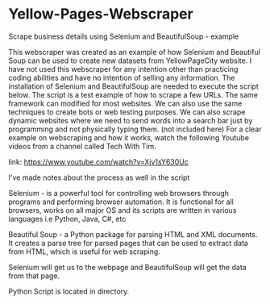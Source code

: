 # Yellow-Pages-Webscraper
Scrape business details using Selenium and BeautifulSoup - example

This webscraper was created as an example of how Selenium and Beautiful Soup can be used to create new datasets from YellowPageCity website. 
I have not used this webscraper for any intention other than practicing coding abilities and have no intention of selling any information.
The installation of Selenium and BeautifulSoup are needed to execute the script below. The script is a test example of how to scrape a few URLs.
The same framework can modified for most websites. We can also use the same techniques to create bots or web testing purposes. 
We can also scrape dynamic websites where we need to send words into a search bar just by programming and not physically typing them. (not included here)
For a clear example on webscraping and how it works, watch the following Youtube videos from a channel called Tech With Tim. 

link: https://www.youtube.com/watch?v=Xjv1sY630Uc

I've made notes about the process as well in the script

Selenium - is a powerful tool for controlling web browsers 
through programs and performing browser automation. It is functional for all browsers, 
works on all major OS and its scripts are written in various languages i.e Python, Java, C#, etc

Beautiful Soup - a Python package for parsing HTML and XML documents. 
It creates a parse tree for parsed pages that can be used to extract data 
from HTML, which is useful for web scraping. 

Selenium will get us to the webpage and BeautifulSoup will get the data from that page.

Python Script is located in directory.
